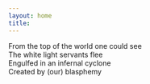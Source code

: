 ```yaml
---
layout: home
title:  
---
```

 
From the top of the world one could see  
The white light servants flee   
Engulfed in an infernal cyclone   
Created by (our) blasphemy   
